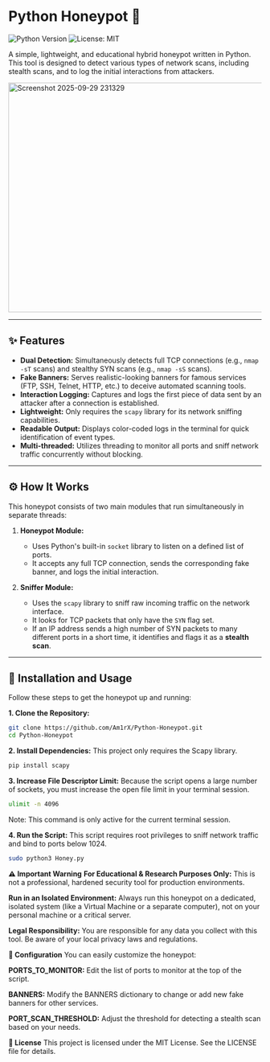 # Python Honeypot 🍯

![Python Version](https://img.shields.io/badge/python-3.8%2B-blue)
![License: MIT](https://img.shields.io/badge/License-MIT-yellow.svg)

A simple, lightweight, and educational hybrid honeypot written in Python. This tool is designed to detect various types of network scans, including stealth scans, and to log the initial interactions from attackers.

<img width="737" height="457" alt="Screenshot 2025-09-29 231329" src="https://github.com/user-attachments/assets/36300ba3-2818-45f1-a287-ee2cd12c9907" />


---

## ✨ Features

- **Dual Detection:** Simultaneously detects full TCP connections (e.g., `nmap -sT` scans) and stealthy SYN scans (e.g., `nmap -sS` scans).
- **Fake Banners:** Serves realistic-looking banners for famous services (FTP, SSH, Telnet, HTTP, etc.) to deceive automated scanning tools.
- **Interaction Logging:** Captures and logs the first piece of data sent by an attacker after a connection is established.
- **Lightweight:** Only requires the `scapy` library for its network sniffing capabilities.
- **Readable Output:** Displays color-coded logs in the terminal for quick identification of event types.
- **Multi-threaded:** Utilizes threading to monitor all ports and sniff network traffic concurrently without blocking.

---

## ⚙️ How It Works

This honeypot consists of two main modules that run simultaneously in separate threads:

1.  **Honeypot Module:**
    - Uses Python's built-in `socket` library to listen on a defined list of ports.
    - It accepts any full TCP connection, sends the corresponding fake banner, and logs the initial interaction.

2.  **Sniffer Module:**
    - Uses the `scapy` library to sniff raw incoming traffic on the network interface.
    - It looks for TCP packets that only have the `SYN` flag set.
    - If an IP address sends a high number of SYN packets to many different ports in a short time, it identifies and flags it as a **stealth scan**.

---

## 🚀 Installation and Usage

Follow these steps to get the honeypot up and running:

**1. Clone the Repository:**
```bash
git clone https://github.com/Am1rX/Python-Honeypot.git
cd Python-Honeypot
```

**2. Install Dependencies:**
This project only requires the Scapy library.
```bash
pip install scapy
```

**3. Increase File Descriptor Limit:**
Because the script opens a large number of sockets, you must increase the open file limit in your terminal session.
```bash
ulimit -n 4096
```
Note: This command is only active for the current terminal session.

**4. Run the Script:**
This script requires root privileges to sniff network traffic and bind to ports below 1024.
```bash
sudo python3 Honey.py
```

**⚠️ Important Warning**
**For Educational & Research Purposes Only:** This is not a professional, hardened security tool for production environments.

**Run in an Isolated Environment:** Always run this honeypot on a dedicated, isolated system (like a Virtual Machine or a separate computer), not on your personal machine or a critical server.

**Legal Responsibility:** You are responsible for any data you collect with this tool. Be aware of your local privacy laws and regulations.

**🔧 Configuration**
You can easily customize the honeypot:

**PORTS_TO_MONITOR:** Edit the list of ports to monitor at the top of the script.

**BANNERS:** Modify the BANNERS dictionary to change or add new fake banners for other services.

**PORT_SCAN_THRESHOLD:** Adjust the threshold for detecting a stealth scan based on your needs.

**📄 License**
This project is licensed under the MIT License. See the LICENSE file for details.
